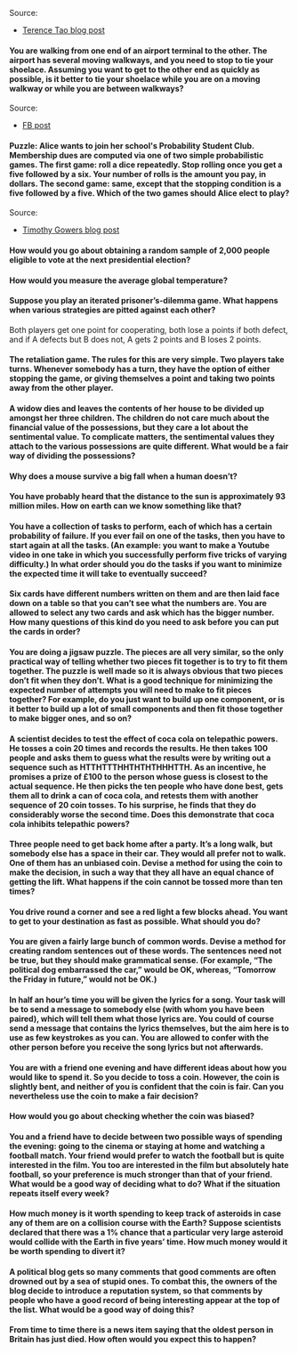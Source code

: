 Source:
  * [Terence Tao blog post](https://terrytao.wordpress.com/2008/12/09/an-airport-inspired-puzzle/)

#### You are walking from one end of an airport terminal to the other. The airport has several moving walkways, and you need to stop to tie your shoelace. Assuming you want to get to the other end as quickly as possible, is it better to tie your shoelace while you are on a moving walkway or while you are between walkways?

Source:
  * [FB post](https://m.facebook.com/story.php?story_fbid=10159302710865517&id=739115516&anchor_composer=false)

#### Puzzle: Alice wants to join her school's Probability Student Club. Membership dues are computed via one of two simple probabilistic games. The first game: roll a dice repeatedly. Stop rolling once you get a five followed by a six. Your number of rolls is the amount you pay, in dollars. The second game: same, except that the stopping condition is a five followed by a five. Which of the two games should Alice elect to play?

Source:
  * [Timothy Gowers blog post](https://gowers.wordpress.com/2012/06/08/how-should-mathematics-be-taught-to-non-mathematicians/)

#### How would you go about obtaining a random sample of 2,000 people eligible to vote at the next presidential election?

#### How would you measure the average global temperature?

#### Suppose you play an iterated prisoner’s-dilemma game. What happens when various strategies are pitted against each other?
Both players get one point for cooperating, both lose a points if both defect, and if A defects but B does not, A gets 2 points and B loses 2 points.

#### The retaliation game. The rules for this are very simple. Two players take turns. Whenever somebody has a turn, they have the option of either stopping the game, or giving themselves a point and taking two points away from the other player.

#### A widow dies and leaves the contents of her house to be divided up amongst her three children. The children do not care much about the financial value of the possessions, but they care a lot about the sentimental value. To complicate matters, the sentimental values they attach to the various possessions are quite different. What would be a fair way of dividing the possessions?

#### Why does a mouse survive a big fall when a human doesn’t? 

#### You have probably heard that the distance to the sun is approximately 93 million miles. How on earth can we know something like that?

#### You have a collection of tasks to perform, each of which has a certain probability of failure. If you ever fail on one of the tasks, then you have to start again at all the tasks. (An example: you want to make a Youtube video in one take in which you successfully perform five tricks of varying difficulty.) In what order should you do the tasks if you want to minimize the expected time it will take to eventually succeed?

#### Six cards have different numbers written on them and are then laid face down on a table so that you can’t see what the numbers are. You are allowed to select any two cards and ask which has the bigger number. How many questions of this kind do you need to ask before you can put the cards in order?

#### You are doing a jigsaw puzzle. The pieces are all very similar, so the only practical way of telling whether two pieces fit together is to try to fit them together. The puzzle is well made so it is always obvious that two pieces don’t fit when they don’t. What is a good technique for minimizing the expected number of attempts you will need to make to fit pieces together? For example, do you just want to build up one component, or is it better to build up a lot of small components and then fit those together to make bigger ones, and so on?

#### A scientist decides to test the effect of coca cola on telepathic powers. He tosses a coin 20 times and records the results. He then takes 100 people and asks them to guess what the results were by writing out a sequence such as HTTHTTTHHTHTHTHHHTTH. As an incentive, he promises a prize of £100 to the person whose guess is closest to the actual sequence. He then picks the ten people who have done best, gets them all to drink a can of coca cola, and retests them with another sequence of 20 coin tosses. To his surprise, he finds that they do considerably worse the second time. Does this demonstrate that coca cola inhibits telepathic powers?

#### Three people need to get back home after a party. It’s a long walk, but somebody else has a space in their car. They would all prefer not to walk. One of them has an unbiased coin. Devise a method for using the coin to make the decision, in such a way that they all have an equal chance of getting the lift. What happens if the coin cannot be tossed more than ten times?

#### You drive round a corner and see a red light a few blocks ahead. You want to get to your destination as fast as possible. What should you do?

#### You are given a fairly large bunch of common words. Devise a method for creating random sentences out of these words. The sentences need not be true, but they should make grammatical sense. (For example, “The political dog embarrassed the car,” would be OK, whereas, “Tomorrow the Friday in future,” would not be OK.)

#### In half an hour’s time you will be given the lyrics for a song. Your task will be to send a message to somebody else (with whom you have been paired), which will tell them what those lyrics are. You could of course send a message that contains the lyrics themselves, but the aim here is to use as few keystrokes as you can. You are allowed to confer with the other person before you receive the song lyrics but not afterwards.

#### You are with a friend one evening and have different ideas about how you would like to spend it. So you decide to toss a coin. However, the coin is slightly bent, and neither of you is confident that the coin is fair. Can you nevertheless use the coin to make a fair decision?

#### How would you go about checking whether the coin was biased?

#### You and a friend have to decide between two possible ways of spending the evening: going to the cinema or staying at home and watching a football match. Your friend would prefer to watch the football but is quite interested in the film. You too are interested in the film but absolutely hate football, so your preference is much stronger than that of your friend. What would be a good way of deciding what to do? What if the situation repeats itself every week?

#### How much money is it worth spending to keep track of asteroids in case any of them are on a collision course with the Earth? Suppose scientists declared that there was a 1% chance that a particular very large asteroid would collide with the Earth in five years’ time. How much money would it be worth spending to divert it?

#### A political blog gets so many comments that good comments are often drowned out by a sea of stupid ones. To combat this, the owners of the blog decide to introduce a reputation system, so that comments by people who have a good record of being interesting appear at the top of the list. What would be a good way of doing this?

#### From time to time there is a news item saying that the oldest person in Britain has just died. How often would you expect this to happen?

